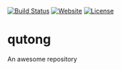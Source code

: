 [![Build Status](https://travis-ci.org/iROCKBUNNY/qutong.svg)](https://travis-ci.org/iROCKBUNNY/qutong)
[![Website](https://img.shields.io/website-up-down-green-red/http/qutong.me.svg)](http://qutong.me/)
[![License](https://img.shields.io/badge/license-CC4.0%20BY--NC--ND-orange.svg)](/LICENSE)

# qutong

An awesome repository

